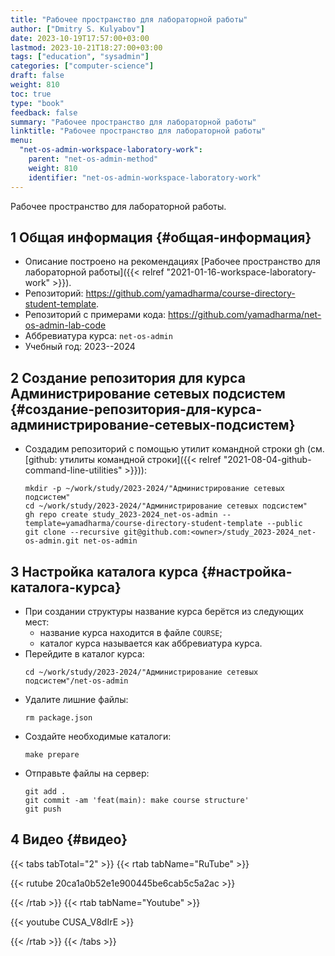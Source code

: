 ```yaml
---
title: "Рабочее пространство для лабораторной работы"
author: ["Dmitry S. Kulyabov"]
date: 2023-10-19T17:57:00+03:00
lastmod: 2023-10-21T18:27:00+03:00
tags: ["education", "sysadmin"]
categories: ["computer-science"]
draft: false
weight: 810
toc: true
type: "book"
feedback: false
summary: "Рабочее пространство для лабораторной работы"
linktitle: "Рабочее пространство для лабораторной работы"
menu:
  "net-os-admin-workspace-laboratory-work":
    parent: "net-os-admin-method"
    weight: 810
    identifier: "net-os-admin-workspace-laboratory-work"
---
```


Рабочее пространство для лабораторной работы.

<!--more-->


## <span class="section-num">1</span> Общая информация {#общая-информация}

-   Описание построено на рекомендациях [Рабочее пространство для лабораторной работы]({{< relref "2021-01-16-workspace-laboratory-work" >}}).
-   Репозиторий: <https://github.com/yamadharma/course-directory-student-template>.
-   Репозиторий с примерами кода: <https://github.com/yamadharma/net-os-admin-lab-code>
-   Аббревиатура курса: `net-os-admin`
-   Учебный год: 2023--2024


## <span class="section-num">2</span> Создание репозитория для курса Администрирование сетевых подсистем {#создание-репозитория-для-курса-администрирование-сетевых-подсистем}

-   Создадим репозиторий с помощью утилит командной строки gh (см. [github: утилиты командной строки]({{< relref "2021-08-04-github-command-line-utilities" >}})):
    ```shell
    mkdir -p ~/work/study/2023-2024/"Администрирование сетевых подсистем"
    cd ~/work/study/2023-2024/"Администрирование сетевых подсистем"
    gh repo create study_2023-2024_net-os-admin --template=yamadharma/course-directory-student-template --public
    git clone --recursive git@github.com:<owner>/study_2023-2024_net-os-admin.git net-os-admin
    ```


## <span class="section-num">3</span> Настройка каталога курса {#настройка-каталога-курса}

-   При создании структуры название курса берётся из следующих мест:
    -   название курса находится в файле `COURSE`;
    -   каталог курса называется как аббревиатура курса.
-   Перейдите в каталог курса:
    ```shell
    cd ~/work/study/2023-2024/"Администрирование сетевых подсистем"/net-os-admin
    ```
-   Удалите лишние файлы:
    ```shell
    rm package.json
    ```
-   Создайте необходимые каталоги:
    ```shell
    make prepare
    ```
-   Отправьте файлы на сервер:
    ```shell
    git add .
    git commit -am 'feat(main): make course structure'
    git push
    ```


## <span class="section-num">4</span> Видео {#видео}

{{< tabs tabTotal="2" >}}
{{< rtab tabName="RuTube" >}}

{{< rutube 20ca1a0b52e1e900445be6cab5c5a2ac >}}

{{< /rtab >}}
{{< rtab tabName="Youtube" >}}

{{< youtube CUSA_V8dIrE >}}

{{< /rtab >}}
{{< /tabs >}}
